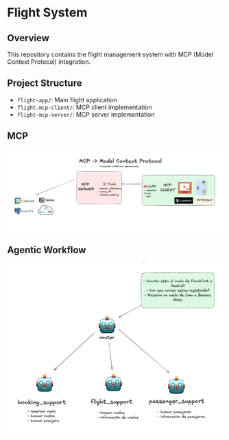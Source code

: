# Flight System

## Overview
This repository contains the flight management system with MCP (Model Context Protocol) integration.

## Project Structure
- `flight-app/`: Main flight application
- `flight-mcp-client/`: MCP client implementation
- `flight-mcp-server/`: MCP server implementation

## MCP

![](./assets/mcp.png)

## Agentic Workflow

![](./assets/router_workflow.png)